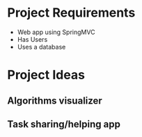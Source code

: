 # Project Requirements

- Web app using SpringMVC
- Has Users
- Uses a database

# Project Ideas

## Algorithms visualizer

## Task sharing/helping app

##
